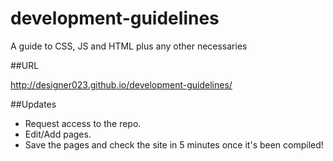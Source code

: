 # development-guidelines
A guide to CSS, JS and HTML plus any other necessaries

##URL

http://designer023.github.io/development-guidelines/

##Updates

- Request access to the repo.
- Edit/Add pages.
- Save the pages and check the site in 5 minutes once it's been compiled!
